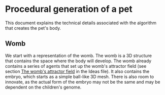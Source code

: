 # Procedural generation of a pet

This document explains the technical details associated with the algorithm that creates the pet's body.

## Womb

We start with a representation of the womb. The womb is a 3D structure that contains the space where the body will develop. The womb already contains a series of agents that set up the womb's attractor field (see section [The womb's attractor field](ideas.md#the-wombs-attractor-field) in the Ideas file). It also contains the embryo, which starts as a simple ball-like 3D mesh. There is also room to innovate, as the actual form of the embryo may not be the same and may be dependent on the children's genome.
